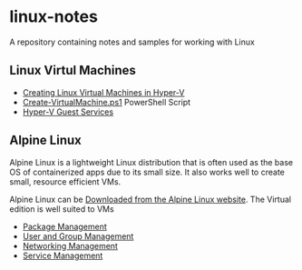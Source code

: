 # linux-notes

A repository containing notes and samples for working with Linux

## Linux Virtul Machines

- [Creating Linux Virtual Machines in Hyper-V](./linux-vms-in-hyper-v/creating-a-linux-vm-in-hyper-v.md)
- [Create-VirtualMachine.ps1](./linux-vms-in-hyper-v/Create-VirtualMachine.ps1) PowerShell Script
- [Hyper-V Guest Services](./linux-vms-in-hyper-v/hyper-v-guest-services.md)

## Alpine Linux

Alpine Linux is a lightweight Linux distribution that is often used as the base OS of containerized apps due to its small size.  It also works well to create small, resource efficient VMs.

Alpine Linux can be [Downloaded from the Alpine Linux website](https://www.alpinelinux.org/downloads/). The Virtual edition is well suited to VMs

- [Package Management](./alpine-linux/package-management.md)
- [User and Group Management](./alpine-linux/users-in-alpine-linux.md)
- [Networking Management](./alpine-linux/networking-in-alpine-linux.md)
- [Service Management](./alpine-linux/services-in-alpine-linux.md)
